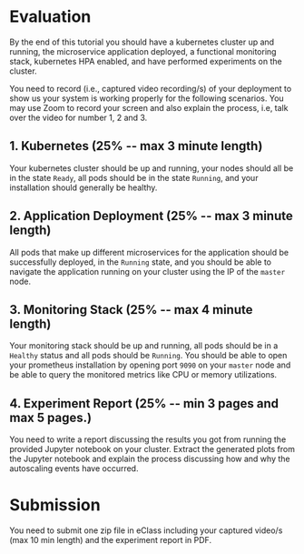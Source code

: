 # Evaluation 

By the end of this tutorial you should have a kubernetes cluster up and
running, the microservice application deployed, a functional monitoring stack,
kubernetes HPA enabled, and have performed experiments on the cluster.

You need to record (i.e., captured video recording/s) of your deployment to show us your system is working
properly for the following scenarios. You may use Zoom to record your screen and also explain the process, i.e, talk over the video for number 1, 2 and 3. 

## 1. Kubernetes (25% -- max 3 minute length) 

Your kubernetes cluster should be up and running, your nodes should all be in the
state `Ready`, all pods should be in the state `Running`, and your installation should
generally be healthy.

## 2. Application Deployment (25% -- max 3 minute length)

All pods that make up different microservices for the application should be successfully
deployed, in the `Running` state, and you should be able to navigate the application
running on your cluster using the IP of the `master` node.

## 3. Monitoring Stack (25% -- max 4 minute length)

Your monitoring stack should be up and running, all pods should be in a `Healthy`
status and all pods should be `Running`. You should be able to open your prometheus
installation by opening port `9090` on your `master` node and be able to query
the monitored metrics like CPU or memory utilizations.

## 4. Experiment Report (25% -- min 3 pages and max 5 pages.)

You need to write a report discussing the results you got from running the provided
Jupyter notebook on your cluster. Extract the generated plots from the Jupyter notebook
and explain the process discussing how and why the autoscaling events have occurred.

# Submission
You need to submit one zip file in eClass including your captured video/s (max 10 min length) and 
the experiment report in PDF.
